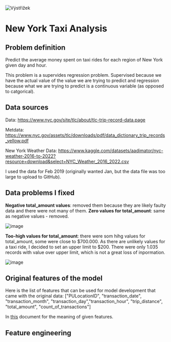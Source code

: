 
![Výstřižek](https://github.com/user-attachments/assets/027c812f-117d-4cb8-8b50-7bdac205b5a5)

# New York Taxi Analysis

## Problem definition
Predict the average money spent on taxi rides for each region of New York given day and hour.

This problem is a supervides regression problem. Supervised because we have the actual value of the value we are trying to predict and regression because what we are trying to predict is a continuous variable (as opposed to catgorical).

## Data sources

Data: https://www.nyc.gov/site/tlc/about/tlc-trip-record-data.page

Metdata: https://www.nyc.gov/assets/tlc/downloads/pdf/data_dictionary_trip_records_yellow.pdf

New York Weather Data: https://www.kaggle.com/datasets/aadimator/nyc-weather-2016-to-2022?resource=download&select=NYC_Weather_2016_2022.csv

I used the data for Feb 2019 (originally wanted Jan, but the data file was too large to upload to GitHub).

## Data problems I fixed


**Negative total_amount values**: removed them because they are likely faulty data and there were not many of them.
**Zero values for total_amount**: same as negative values - removed.

![image](https://github.com/user-attachments/assets/529f309b-b8fe-4205-960f-b85d89e82240 "Zero and negative values")


**Too-high values for total_amount**: there were som hihg values for total_amount, some were close to $700.000. As there are unlikely values for a taxi ride, I decided to set an upper limit to $200. There were only 1.035 records with value over upper limit, which is not a great loss of inpormation. 

![image](https://github.com/user-attachments/assets/12a6153c-16f9-40fb-bd5c-d8cba1951f49 "Too high values")

## Original features of the model

Here is the list of features that can be used for model development that came with the original data: ["PULocationID", "transaction_date", "transaction_month", "transaction_day","transaction_hour", "trip_distance", "total_amount", "count_of_transactions"]

In [this]("https://www.nyc.gov/assets/tlc/downloads/pdf/data_dictionary_trip_records_yellow.pdf") document for the meaning of given features.

## Feature engineering


